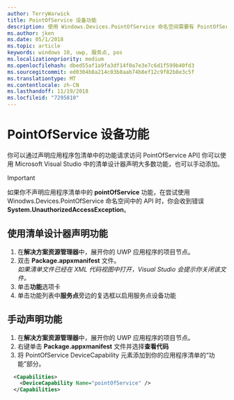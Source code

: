 ```yaml
---
author: TerryWarwick
title: PointOfService 设备功能
description: 使用 Windows.Devices.PointOfService 命名空间需要有 PointOfService 功能
ms.author: jken
ms.date: 05/1/2018
ms.topic: article
keywords: windows 10, uwp, 服务点, pos
ms.localizationpriority: medium
ms.openlocfilehash: dbed55af1a9fa3df14f0a7e3e7c6d1f599b40fd3
ms.sourcegitcommit: ed0304b8a214c03b8aab74b8ef12c9f82b8e3c5f
ms.translationtype: MT
ms.contentlocale: zh-CN
ms.lasthandoff: 11/19/2018
ms.locfileid: "7295810"
---
```

# <a name="pointofservice-device-capability"></a>PointOfService 设备功能
你可以通过声明应用程序包清单中的功能请求访问 PointOfService API] 你可以使用 Microsoft Visual Studio 中的清单设计器声明大多数功能，也可以手动添加。  

> [!Important]
> 如果你不声明应用程序清单中的 **pointOfService** 功能，在尝试使用 Winodws.Devices.PointOfService 命名空间中的 API 时，你会收到错误 **System.UnauthorizedAccessException**。 

## <a name="declare-capability-using-manifest-designer"></a>使用清单设计器声明功能

1. 在**解决方案资源管理器**中，展开你的 UWP 应用程序的项目节点。
2. 双击 **Package.appxmanifest** 文件。  
*如果清单文件已经在 XML 代码视图中打开，Visual Studio 会提示你关闭该文件。*
3. 单击**功能**选项卡
4. 单击功能列表中**服务点**旁边的复选框以启用服务点设备功能


## <a name="declare-capability-manually"></a>手动声明功能

1. 在**解决方案资源管理器**中，展开你的 UWP 应用程序的项目节点。
2. 右键单击 **Package.appxmanifest** 文件并选择**查看代码**
3. 将 PointOfService DeviceCapability 元素添加到你的应用程序清单的“功能”部分。  

```xml
  <Capabilities>
    <DeviceCapability Name="pointOfService" />
  </Capabilities>
   ```

